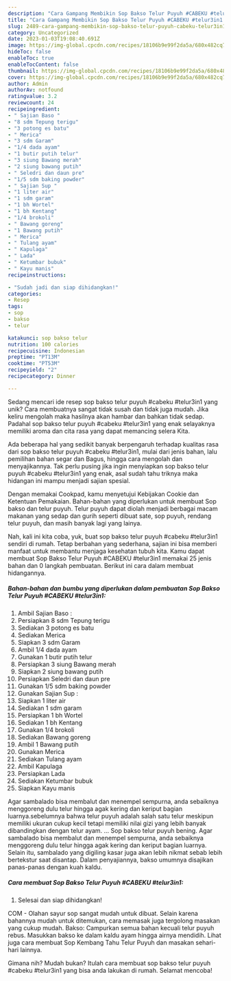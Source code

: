 ```yaml
---
description: "Cara Gampang Membikin Sop Bakso Telur Puyuh #CABEKU #telur3in1 yang Mantap"
title: "Cara Gampang Membikin Sop Bakso Telur Puyuh #CABEKU #telur3in1 yang Mantap"
slug: 2489-cara-gampang-membikin-sop-bakso-telur-puyuh-cabeku-telur3in1-yang-mantap
category: Uncategorized
date: 2023-01-03T19:08:40.691Z
image: https://img-global.cpcdn.com/recipes/18106b9e99f2da5a/680x482cq70/sop-bakso-telur-puyuh-cabeku-telur3in1-foto-resep-utama.jpg
hideToc: false
enableToc: true
enableTocContent: false
thumbnail: https://img-global.cpcdn.com/recipes/18106b9e99f2da5a/680x482cq70/sop-bakso-telur-puyuh-cabeku-telur3in1-foto-resep-utama.jpg
cover: https://img-global.cpcdn.com/recipes/18106b9e99f2da5a/680x482cq70/sop-bakso-telur-puyuh-cabeku-telur3in1-foto-resep-utama.jpg
author: Admin
authorAv: notfound
ratingvalue: 3.2
reviewcount: 24
recipeingredient:
- " Sajian Baso "
- "8 sdm Tepung terigu"
- "3 potong es batu"
- " Merica"
- "3 sdm Garam"
- "1/4 dada ayam"
- "1 butir putih telur"
- "3 siung Bawang merah"
- "2 siung bawang putih"
- " Seledri dan daun pre"
- "1/5 sdm baking powder"
- " Sajian Sup "
- "1 liter air"
- "1 sdm garam"
- "1 bh Wortel"
- "1 bh Kentang"
- "1/4 brokoli"
- " Bawang goreng"
- "1 Bawang putih"
- " Merica"
- " Tulang ayam"
- " Kapulaga"
- " Lada"
- " Ketumbar bubuk"
- " Kayu manis"
recipeinstructions:

- "Sudah jadi dan siap dihidangkan!"
categories:
- Resep
tags:
- sop
- bakso
- telur

katakunci: sop bakso telur 
nutrition: 100 calories
recipecuisine: Indonesian
preptime: "PT13M"
cooktime: "PT53M"
recipeyield: "2"
recipecategory: Dinner

---
```





Sedang mencari ide resep sop bakso telur puyuh #cabeku #telur3in1 yang unik? Cara membuatnya sangat tidak susah dan tidak juga mudah. Jika keliru mengolah maka hasilnya akan hambar dan bahkan tidak sedap. Padahal sop bakso telur puyuh #cabeku #telur3in1 yang enak selayaknya memiliki aroma dan cita rasa yang dapat memancing selera Kita.





Ada beberapa hal yang sedikit banyak berpengaruh terhadap kualitas rasa dari sop bakso telur puyuh #cabeku #telur3in1, mulai dari jenis bahan, lalu pemilihan bahan segar dan Bagus, hingga cara mengolah dan menyajikannya. Tak perlu pusing jika ingin menyiapkan sop bakso telur puyuh #cabeku #telur3in1 yang enak,      asal sudah tahu triknya maka hidangan ini mampu menjadi sajian spesial.














Dengan memakai Cookpad, kamu menyetujui Kebijakan Cookie dan Ketentuan Pemakaian. Bahan-bahan yang diperlukan untuk membuat Sop bakso dan telur puyuh. Telur puyuh dapat diolah menjadi berbagai macam makanan yang sedap dan gurih seperti dibuat sate, sop puyuh, rendang telur puyuh, dan masih banyak lagi yang lainya.






Nah, kali ini kita coba, yuk, buat sop bakso telur puyuh #cabeku #telur3in1 sendiri di rumah. Tetap berbahan yang sederhana, sajian ini bisa memberi manfaat untuk membantu menjaga kesehatan tubuh kita. Kamu dapat membuat Sop Bakso Telur Puyuh #CABEKU #telur3in1 memakai 25 jenis bahan dan 0 langkah pembuatan. Berikut ini cara dalam membuat hidangannya.

<!--inarticleads1-->

##### Bahan-bahan dan bumbu yang diperlukan dalam pembuatan Sop Bakso Telur Puyuh #CABEKU #telur3in1:

1. Ambil  Sajian Baso :
1. Persiapkan 8 sdm Tepung terigu
1. Sediakan 3 potong es batu
1. Sediakan  Merica
1. Siapkan 3 sdm Garam
1. Ambil 1/4 dada ayam
1. Gunakan 1 butir putih telur
1. Persiapkan 3 siung Bawang merah
1. Siapkan 2 siung bawang putih
1. Persiapkan  Seledri dan daun pre
1. Gunakan 1/5 sdm baking powder
1. Gunakan  Sajian Sup :
1. Siapkan 1 liter air
1. Sediakan 1 sdm garam
1. Persiapkan 1 bh Wortel
1. Sediakan 1 bh Kentang
1. Gunakan 1/4 brokoli
1. Sediakan  Bawang goreng
1. Ambil 1 Bawang putih
1. Gunakan  Merica
1. Sediakan  Tulang ayam
1. Ambil  Kapulaga
1. Persiapkan  Lada
1. Sediakan  Ketumbar bubuk
1. Siapkan  Kayu manis


Agar sambalado bisa membalut dan menempel sempurna, anda sebaiknya menggoreng dulu telur hingga agak kering dan keriput bagian luarnya.sebelumnya bahwa telur puyuh adalah salah satu telur meskipun memiliki ukuran cukup kecil tetapi memiliki nilai gizi yang lebih banyak dibandingkan dengan telur ayam. … Sop bakso telur puyuh bening. Agar sambalado bisa membalut dan menempel sempurna, anda sebaiknya menggoreng dulu telur hingga agak kering dan keriput bagian luarnya. Selain itu, sambalado yang digiling kasar juga akan lebih nikmat sebab lebih bertekstur saat disantap. Dalam penyajiannya, bakso umumnya disajikan panas-panas dengan kuah kaldu. 

<!--inarticleads2-->

##### Cara membuat Sop Bakso Telur Puyuh #CABEKU #telur3in1:


1. Selesai dan siap dihidangkan!

COM - Olahan sayur sop sangat mudah untuk dibuat. Selain karena bahannya mudah untuk ditemukan, cara memasak juga tergolong masakan yang cukup mudah. Bakso: Campurkan semua bahan kecuali telur puyuh rebus. Masukkan bakso ke dalam kaldu ayam hingga airnya mendidih. Lihat juga cara membuat Sop Kembang Tahu Telur Puyuh dan masakan sehari-hari lainnya. 

Gimana nih? Mudah bukan? Itulah cara membuat sop bakso telur puyuh #cabeku #telur3in1 yang bisa anda lakukan di rumah. Selamat mencoba!
